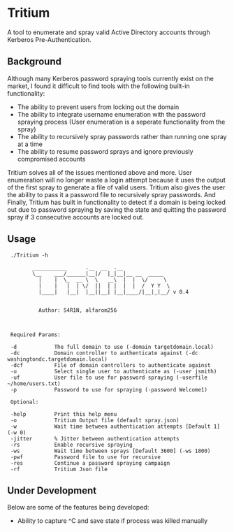 # Tritium

A tool to enumerate and spray valid Active Directory accounts through Kerberos Pre-Authentication.

## Background

Although many Kerberos password spraying tools currently exist on the market, I found it difficult to find tools with the following built-in functionality: 

* The ability to prevent users from locking out the domain
* The ability to integrate username enumeration with the password spraying process (User enumeration is a seperate functionality from the spray)
* The ability to recursively spray passwords rather than running one spray at a time 
* The ability to resume password sprays and ignore previously compromised accounts 

Tritium solves all of the issues mentioned above and more. User enumeration will no longer waste a login attempt because it uses the output of the first spray to generate a file of valid users. Tritium also gives the user the ability to pass it a password file to recursively spray passwords. And Finally, Tritium has built in functionality to detect if a domain is being locked out due to password spraying by saving the state and quitting the password spray if 3 consecutive accounts are locked out. 

## Usage

```
 ./Tritium -h

        ___________      .__  __  .__               
        \__    ___/______|__|/  |_|__|__ __  _____  
          |    |  \_  __ \  \   __\  |  |  \/     \ 
          |    |   |  | \/  ||  | |  |  |  /  Y Y  \
          |____|   |__|  |__||__| |__|____/|__|_|__/ v 0.4
                                                                                          

          Author: S4R1N, alfarom256
 


 Required Params:

 -d            The full domain to use (-domain targetdomain.local)
 -dc           Domain controller to authenticate against (-dc washingtondc.targetdomain.local)
 -dcf          File of domain controllers to authenticate against 
 -u            Select single user to authenticate as (-user jsmith) 
 -uf           User file to use for password spraying (-userfile ~/home/users.txt)
 -p            Password to use for spraying (-password Welcome1)

 Optional: 

 -help         Print this help menu
 -o            Tritium Output file (default spray.json)
 -w            Wait time between authentication attempts [Default 1] (-w 0)    
 -jitter       % Jitter between authentication attempts      
 -rs           Enable recursive spraying 
 -ws           Wait time between sprays [Default 3600] (-ws 1800)
 -pwf          Password file to use for recursive 
 -res          Continue a password spraying campaign
 -rf           Tritium Json file 
```

## Under Development 

Below are some of the features being developed: 

* Ability to capture ^C and save state if process was killed manually


